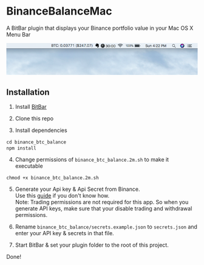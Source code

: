 # BinanceBalanceMac
A BitBar plugin that displays your Binance portfolio value in your Mac OS X Menu Bar
  
![Screenshot](Screenshot.png)
  
## Installation
  
1. Install [BitBar](https://getbitbar.com/)
  
2. Clone this repo
  
3. Install dependencies
```
cd binance_btc_balance
npm install
```
  
4. Change permissions of `binance_btc_balance.2m.sh` to make it executable
```
chmod +x binance_btc_balance.2m.sh
```
  
5. Generate your Api key & Api Secret from Binance.  
Use this [guide](https://support.binance.com/hc/en-us/articles/360002502072-How-to-create-API) if you don't know how.  
Note: Trading permissions are not required for this app. So when you generate API keys, make sure that your disable trading and withdrawal permissions.
  
6. Rename `binance_btc_balance/secrets.example.json` to `secrets.json` and enter your API key & secrets in that file.  
  
7. Start BitBar & set your plugin folder to the root of this project.
  
Done!
  
